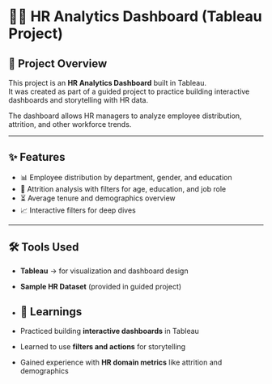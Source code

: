 # 👩‍💼 HR Analytics Dashboard (Tableau Project)

## 📌 Project Overview  
This project is an **HR Analytics Dashboard** built in Tableau.  
It was created as part of a guided project to practice building interactive dashboards and storytelling with HR data.  

The dashboard allows HR managers to analyze employee distribution, attrition, and other workforce trends.

---

## ✨ Features  
- 📊 Employee distribution by department, gender, and education  
- 🔄 Attrition analysis with filters for age, education, and job role  
- ⏳ Average tenure and demographics overview  
- 📈 Interactive filters for deep dives  

---

## 🛠 Tools Used  
- **Tableau** → for visualization and dashboard design  
- **Sample HR Dataset** (provided in guided project)

- ## 🎯 Learnings  
- Practiced building **interactive dashboards** in Tableau  
- Learned to use **filters and actions** for storytelling  
- Gained experience with **HR domain metrics** like attrition and demographics  
